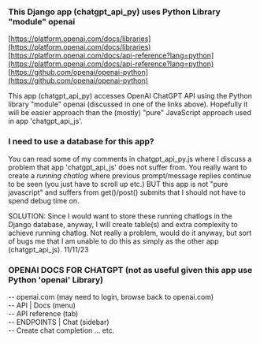 ### This Django app (chatgpt_api_py) uses Python Library "module" openai

[https://platform.openai.com/docs/libraries](https://platform.openai.com/docs/libraries)  
[https://platform.openai.com/docs/api-reference?lang=python](https://platform.openai.com/docs/api-reference?lang=python)  
[https://github.com/openai/openai-python](https://github.com/openai/openai-python)  

This app (chatgpt_api_py) accesses OpenAI ChatGPT API using the Python library "module" openai (discussed 
in one of the links above). Hopefully it will be easier approach than the (mostly) "pure" JavaScript approach used 
in app 'chatgpt_api_js'.

### I need to use a database for this app?

You can read some of my comments in chatgpt_api_py.js where I discuss a problem that app 'chatgpt_api_js' does not 
suffer from. You really want to create a *running chatlog* where previous prompt/message replies continue to be seen 
(you just have to scroll up etc.) BUT this app is not "pure javascript" and suffers from get()/post() submits that I 
should not have to spend debug time on.

SOLUTION: Since I would want to store these running chatlogs in the Django database, anyway, I will create table(s) 
and extra complexity to achieve running chatlog. Not really a problem, would do it anyway, but sort of bugs me that I 
am unable to do this as simply as the other app (chatgpt_api_js). 11/11/23

### OPENAI DOCS FOR CHATGPT (not as useful given this app use Python 'openai' Library)

-- openai.com (may need to login, browse back to openai.com)  
-- API | Docs (menu)  
-- API reference (tab)  
-- ENDPOINTS | Chat (sidebar)  
-- Create chat completion ... etc.  

